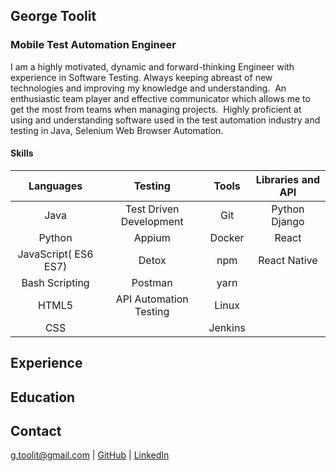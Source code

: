 ## George Toolit
### Mobile Test Automation Engineer


I am a highly motivated, dynamic and forward-thinking Engineer with experience in Software Testing. Always keeping abreast of new technologies and improving my knowledge and understanding.  An enthusiastic team player and effective communicator which allows me to get the most from teams when managing projects.  Highly proficient at using and understanding software used in the test automation industry and testing in Java, Selenium Web Browser Automation.

#### Skills

|Languages| Testing | Tools | Libraries and API |
|:-----:|:-----:|:------:|:------:|
| Java | Test Driven Development  |  Git |Python Django |
|Python |Appium | Docker | React|
|JavaScript( ES6 ES7)| Detox | npm |React Native  | 
|Bash Scripting | Postman | yarn |
|HTML5|API Automation Testing |Linux| |
|CSS| | Jenkins | 


## Experience


## Education


## Contact

g.toolit@gmail.com | [GitHub](https://github.com/georgetoolit1) | [LinkedIn](https://www.linkedin.com/in/georgetoolit/) 